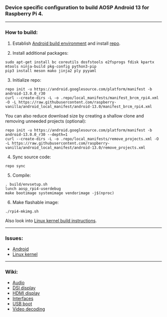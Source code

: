 ### Device specific configuration to build AOSP Android 13 for Raspberry Pi 4.

***

### How to build:

1. Establish [Android build environment](https://source.android.com/setup/initializing) and install [repo](https://source.android.com/docs/setup/develop#installing-repo).

2. Install additional packages:

```
sudo apt-get install bc coreutils dosfstools e2fsprogs fdisk kpartx mtools ninja-build pkg-config python3-pip
pip3 install meson mako jinja2 ply pyyaml
```

3. Initialize repo:

```
repo init -u https://android.googlesource.com/platform/manifest -b android-13.0.0_r30
curl --create-dirs -L -o .repo/local_manifests/manifest_brcm_rpi4.xml -O -L https://raw.githubusercontent.com/raspberry-vanilla/android_local_manifest/android-13.0/manifest_brcm_rpi4.xml
```

You can also reduce download size by creating a shallow clone and removing unneeded projects (optional):

```
repo init -u https://android.googlesource.com/platform/manifest -b android-13.0.0_r30 --depth=1
curl --create-dirs -L -o .repo/local_manifests/remove_projects.xml -O -L https://raw.githubusercontent.com/raspberry-vanilla/android_local_manifest/android-13.0/remove_projects.xml
```

4. Sync source code:

```
repo sync
```

5. Compile:

```
. build/envsetup.sh
lunch aosp_rpi4-userdebug
make bootimage systemimage vendorimage -j$(nproc)
```

6. Make flashable image:

```
./rpi4-mkimg.sh
```

Also look into [Linux kernel build instructions](https://github.com/raspberry-vanilla/android_kernel_manifest/tree/android-13.0).

***

### Issues:

- [Android](https://github.com/raspberry-vanilla/android_local_manifest/issues)
- [Linux kernel](https://github.com/raspberry-vanilla/android_kernel_manifest/issues)

***

### Wiki:

- [Audio](https://github.com/raspberry-vanilla/android_local_manifest/wiki/Audio)
- [DSI display](https://github.com/raspberry-vanilla/android_local_manifest/wiki/DSI-display)
- [HDMI display](https://github.com/raspberry-vanilla/android_local_manifest/wiki/HDMI-display)
- [Interfaces](https://github.com/raspberry-vanilla/android_local_manifest/wiki/Interfaces)
- [USB boot](https://github.com/raspberry-vanilla/android_local_manifest/wiki/USB-boot)
- [Video decoding](https://github.com/raspberry-vanilla/android_local_manifest/wiki/Video-decoding)
